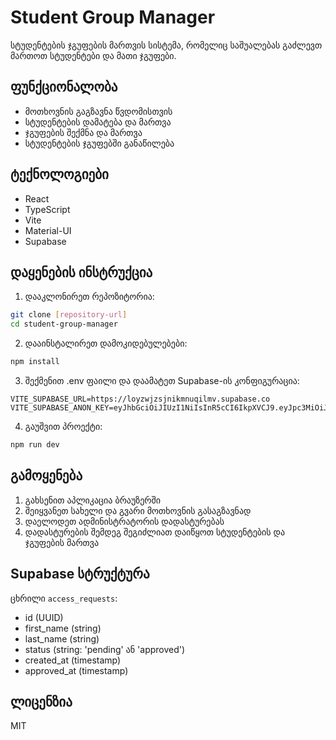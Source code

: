 # Student Group Manager

სტუდენტების ჯგუფების მართვის სისტემა, რომელიც საშუალებას გაძლევთ მართოთ სტუდენტები და მათი ჯგუფები.

## ფუნქციონალობა

- მოთხოვნის გაგზავნა წვდომისთვის
- სტუდენტების დამატება და მართვა
- ჯგუფების შექმნა და მართვა
- სტუდენტების ჯგუფებში განაწილება

## ტექნოლოგიები

- React
- TypeScript
- Vite
- Material-UI
- Supabase

## დაყენების ინსტრუქცია

1. დააკლონირეთ რეპოზიტორია:
```bash
git clone [repository-url]
cd student-group-manager
```

2. დააინსტალირეთ დამოკიდებულებები:
```bash
npm install
```

3. შექმენით .env ფაილი და დაამატეთ Supabase-ის კონფიგურაცია:
```env
VITE_SUPABASE_URL=https://loyzwjzsjnikmnuqilmv.supabase.co
VITE_SUPABASE_ANON_KEY=eyJhbGciOiJIUzI1NiIsInR5cCI6IkpXVCJ9.eyJpc3MiOiJzdXBhYmFzZSIsInJlZiI6ImxveXp3anpzam5pa21udXFpbG12Iiwicm9sZSI6ImFub24iLCJpYXQiOjE3MzM1NzY2OTMsImV4cCI6MjA0OTE1MjY5M30.vwXqtGwm4SG1juWZ_YxMhhZZSiQ7TbtUcB77h6wNYus
```

4. გაუშვით პროექტი:
```bash
npm run dev
```

## გამოყენება

1. გახსენით აპლიკაცია ბრაუზერში
2. შეიყვანეთ სახელი და გვარი მოთხოვნის გასაგზავნად
3. დაელოდეთ ადმინისტრატორის დადასტურებას
4. დადასტურების შემდეგ შეგიძლიათ დაიწყოთ სტუდენტების და ჯგუფების მართვა

## Supabase სტრუქტურა

ცხრილი `access_requests`:
- id (UUID)
- first_name (string)
- last_name (string)
- status (string: 'pending' ან 'approved')
- created_at (timestamp)
- approved_at (timestamp)

## ლიცენზია

MIT
